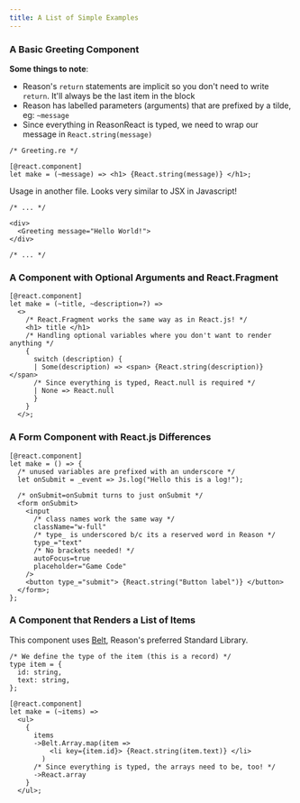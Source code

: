 ```yaml
---
title: A List of Simple Examples
---
```


### A Basic Greeting Component

**Some things to note**:

- Reason's `return` statements are implicit so you don't need to write `return`. It'll always be the last item in the block
- Reason has labelled parameters (arguments) that are prefixed by a tilde, eg: `~message`
- Since everything in ReasonReact is typed, we need to wrap our message in `React.string(message)`

```reason
/* Greeting.re */

[@react.component]
let make = (~message) => <h1> {React.string(message)} </h1>;
```

Usage in another file. Looks very similar to JSX in Javascript!

```reason
/* ... */

<div>
  <Greeting message="Hello World!">
</div>

/* ... */
```

### A Component with Optional Arguments and React.Fragment

```reason
[@react.component]
let make = (~title, ~description=?) =>
  <>
    /* React.Fragment works the same way as in React.js! */
    <h1> title </h1>
    /* Handling optional variables where you don't want to render anything */
    {
      switch (description) {
      | Some(description) => <span> {React.string(description)} </span>
      /* Since everything is typed, React.null is required */
      | None => React.null
      }
    }
  </>;
```

### A Form Component with React.js Differences

```reason
[@react.component]
let make = () => {
  /* unused variables are prefixed with an underscore */
  let onSubmit = _event => Js.log("Hello this is a log!");

  /* onSubmit=onSubmit turns to just onSubmit */
  <form onSubmit>
    <input
      /* class names work the same way */
      className="w-full"
      /* type_ is underscored b/c its a reserved word in Reason */
      type_="text"
      /* No brackets needed! */
      autoFocus=true
      placeholder="Game Code"
    />
    <button type_="submit"> {React.string("Button label")} </button>
  </form>;
};
```

### A Component that Renders a List of Items

This component uses [Belt](https://reasonml.org/apis/javascript/latest/belt), Reason's preferred Standard Library.

```reason
/* We define the type of the item (this is a record) */
type item = {
  id: string,
  text: string,
};

[@react.component]
let make = (~items) =>
  <ul>
    {
      items
      ->Belt.Array.map(item =>
          <li key={item.id}> {React.string(item.text)} </li>
        )
      /* Since everything is typed, the arrays need to be, too! */
      ->React.array
    }
  </ul>;
```
